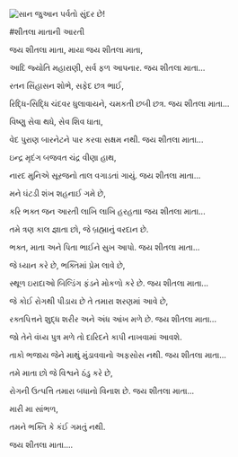 ![સાન જુઆન પર્વતો સુંદર છે!](lib/assets/images/artis/img.png "સાન જુઆન પર્વતો")

#શીતલા માતાની આરતી

જય શીતલા માતા, માયા જય શીતલા માતા,

આદિ જ્યોતિ મહારાણી, સર્વ ફળ આપનાર. જય શીતલા માતા...

રતન સિંહાસન શોભે, સફેદ છત્ર ભાઈ,

રિદ્ધિ-સિદ્ધિ ચંદવર ધુલાવાયને, ચમકતી છબી છત્ર. જય શીતલા માતા...

વિષ્ણુ સેવા થધે, સેવ શિવ ધાતા,

વેદ પુરાણ બારનેટને પાર કરવા સક્ષમ નથી. જય શીતલા માતા...

ઇન્દ્ર મૃદંગ બજવત ચંદ્ર વીણા હાથ,

નારદ મુનિએ સૂરજનો તાલ વગાડતાં ગાયું. જય શીતલા માતા...

મને ઘંટડી શંખ શહનાઈ ગમે છે,

કરિ ભક્ત જન આરતી લાખિ લાખિ હરહતા। જય શીતલા માતા...

તમે ત્રણ કાલ જ્ઞાતા છો, જે બ્રહ્માનું વરદાન છે.

ભક્ત, માતા અને પિતા ભાઈને સુખ આપો. જય શીતલા માતા...

જે ધ્યાન કરે છે, ભક્તિમાં પ્રેમ લાવે છે,

સ્થૂળ ઇરાદાઓ બિલ્ડિંગ ફંડને મોકળો કરે છે. જય શીતલા માતા...

જે કોઈ રોગથી પીડાય છે તે તમારા શરણમાં આવે છે,

રક્તપિત્તને શુદ્ધ શરીર અને અંધ આંખ મળે છે. જય શીતલા માતા...

જો તેને વંધ્ય પુત્ર મળે તો દારિદને કાપી નાખવામાં આવશે.

તાકો ભજાય જેને માથું મુંડાવવાનો અફસોસ નથી. જય શીતલા માતા...

તમે માતા છો જે વિશ્વને ઠંડુ કરે છે,

રોગની ઉત્પત્તિ તમારા બધાનો વિનાશ છે. જય શીતલા માતા...

મારી મા સાંભળ,

તમને ભક્તિ કે કંઈ ગમતું નથી.

જય શીતલા માતા….
